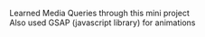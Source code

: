 Learned Media Queries through this mini project <br>
Also used GSAP (javascript library) for animations 
